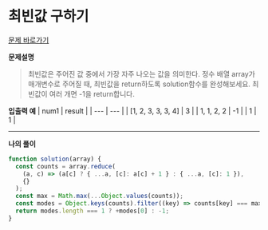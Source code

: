 # 최빈값 구하기

[문제 바로가기](https://school.programmers.co.kr/learn/courses/30/lessons/120812)

**문제설명**

> 최빈값은 주어진 값 중에서 가장 자주 나오는 값을 의미한다. 정수 배열 array가 매개변수로 주어질 때, 최빈값을 return하도록 solution함수를 완성해보세요.
> 최빈값이 여러 개면 -1을 return합니다.

**입출력 예**
| num1 | result |
| --- | --- |
| [1, 2, 3, 3, 3, 4] | 3 |
| 1, 1, 2, 2 | -1 |
| 1 | 1 |

---

**나의 풀이**

```javascript
function solution(array) {
  const counts = array.reduce(
    (a, c) => (a[c] ? { ...a, [c]: a[c] + 1 } : { ...a, [c]: 1 }),
    {}
  );
  const max = Math.max(...Object.values(counts));
  const modes = Object.keys(counts).filter((key) => counts[key] === max);
  return modes.length === 1 ? +modes[0] : -1;
}
```
